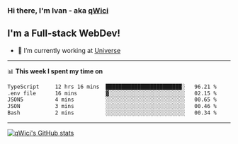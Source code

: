 ### Hi there, I'm Ivan - aka [qWici][website]

## I'm a Full-stack WebDev!
- 🔭 I’m currently working at [Universe][universe]

---

📊 **This week I spent my time on**
<!--START_SECTION:waka-->

```txt
TypeScript     12 hrs 16 mins  ████████████████████████░   96.21 %
.env file      16 mins         ▓░░░░░░░░░░░░░░░░░░░░░░░░   02.15 %
JSON5          4 mins          ░░░░░░░░░░░░░░░░░░░░░░░░░   00.65 %
JSON           3 mins          ░░░░░░░░░░░░░░░░░░░░░░░░░   00.46 %
Bash           2 mins          ░░░░░░░░░░░░░░░░░░░░░░░░░   00.34 %
```

<!--END_SECTION:waka-->

---

[![qWici's GitHub stats](https://github-readme-stats.vercel.app/api?username=qWici)](https://github.com/qWici/github-readme-stats)

[website]: https://devkucher.com
[twitter]: https://twitter.com/KucherDev
[linkedin]: https://www.linkedin.com/in/ivankucher
[universe]: https://universeapps.limited
